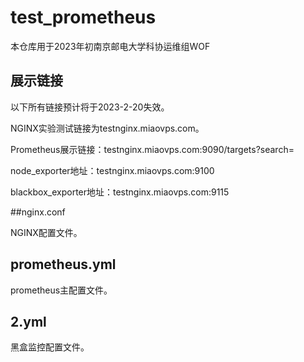 # test_prometheus
本仓库用于2023年初南京邮电大学科协运维组WOF

## 展示链接

以下所有链接预计将于2023-2-20失效。

NGINX实验测试链接为testnginx.miaovps.com。

Prometheus展示链接：testnginx.miaovps.com:9090/targets?search=

node_exporter地址：testnginx.miaovps.com:9100

blackbox_exporter地址：testnginx.miaovps.com:9115

##nginx.conf

NGINX配置文件。

## prometheus.yml

prometheus主配置文件。

## 2.yml

黑盒监控配置文件。
